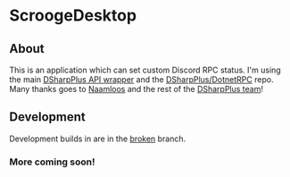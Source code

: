 # ScroogeDesktop

## About
This is an application which can set custom Discord RPC status. I'm using the main [DSharpPlus API wrapper](https://dsharpplus.github.io/index.html) and the [DSharpPlus/DotnetRPC](https://github.com/DSharpPlus/DotnetRPC) repo. Many thanks goes to [Naamloos](https://github.com/Naamloos) and the rest of the [DSharpPlus team](https://github.com/DSharpPlus)!

## Development
Development builds in are in the [broken](https://github.com/MechaDragonX/ScroogeDesktop/tree/broken) branch.

### More coming soon!